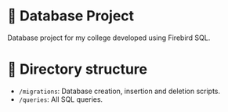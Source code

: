 # 💫 Database Project

Database project for my college developed using Firebird SQL.

# 📕 Directory structure

- `/migrations`: Database creation, insertion and deletion scripts.
- `/queries`: All SQL queries.
